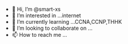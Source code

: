 - 👋 Hi, I’m @smart-xs
- 👀 I’m interested in ...internet    
- 🌱 I’m currently learning ...CCNA,CCNP,THHK
- 💞️ I’m looking to collaborate on ...
- 📫 How to reach me ...

<!---
smart-xs/smart-xs is a ✨ special ✨ repository because its `README.md` (this file) appears on your GitHub profile.
You can click the Preview link to take a look at your changes.
--->

